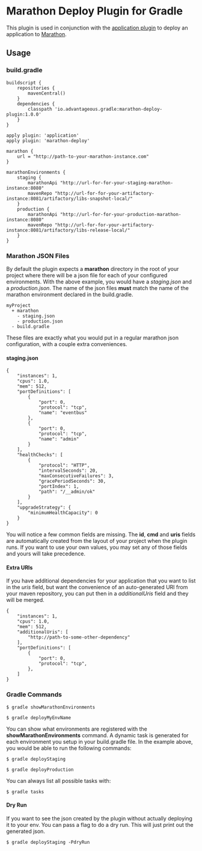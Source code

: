 # Marathon Deploy Plugin for Gradle

This plugin is used in conjunction with the [application plugin](https://docs.gradle.org/current/userguide/application_plugin.html) to deploy an application to [Marathon](https://mesosphere.github.io/marathon/).

## Usage

### build.gradle

	buildscript {
		repositories {
            mavenCentral()
		}
		dependencies {
            classpath 'io.advantageous.gradle:marathon-deploy-plugin:1.0.0'
		}
	}

	apply plugin: 'application'
	apply plugin: 'marathon-deploy'
    
    marathon {
    	url = "http://path-to-your-marathon-instance.com"
    }
    
    marathonEnvironments {
        staging {
            marathonApi "http://url-for-for-your-staging-marathon-instance:8080"
            mavenRepo "http://url-for-for-your-artifactory-instance:8081/artifactory/libs-snapshot-local/"
        }
        production {
            marathonApi "http://url-for-for-your-production-marathon-instance:8080"
            mavenRepo "http://url-for-for-your-artifactory-instance:8081/artifactory/libs-release-local/"
        }
    }
    
### Marathon JSON Files

By default the plugin expects a **marathon** directory in the root of your project where there will be a json file for each of your configured environments.
With the above example, you would have a *staging.json* and a *production.json*.  The name of the json files **must** match the name of the marathon environment declared in the build.gradle.

    myProject
      + marathon
        - staging.json
        - production.json
      - build.gradle

These files are exactly what you would put in a regular marathon json configuration, with a couple extra conveniences.

#### staging.json
    {
        "instances": 1,
        "cpus": 1.0,
        "mem": 512,
        "portDefinitions": [
            {
                "port": 0,
                "protocol": "tcp",
                "name": "eventbus"
            },
            {
                "port": 0,
                "protocol": "tcp",
                "name": "admin"
            }
        ],
        "healthChecks": [
            {
                "protocol": "HTTP",
                "intervalSeconds": 20,
                "maxConsecutiveFailures": 3,
                "gracePeriodSeconds": 30,
                "portIndex": 1,
                "path": "/__admin/ok"
            }
        ],
        "upgradeStrategy": {
            "minimumHealthCapacity": 0
        }
    }
    
You will notice a few common fields are missing.  The **id**, **cmd** and **uris** fields are automatically created from the layout of your project when the plugin runs.
If you want to use your own values, you may set any of those fields and yours will take precedence.

#### Extra URIs

If you have additional dependencies for your application that you want to list in the *uris* field, but want the convenience of an auto-generated URI from your maven repository, you can put then in a *additionalUris* field and they will be merged.
    
    {
        "instances": 1,
        "cpus": 1.0,
        "mem": 512,
        "additionalUris": [
            "http://path-to-some-other-dependency"
        ],
        "portDefinitions": [
            {
                "port": 0,
                "protocol": "tcp",
            },
        ]
    }
    
### Gradle Commands
    
    $ gradle showMarathonEnvironments
    
    $ gradle deployMyEnvName
       
You can show what environments are registered with the **showMarathonEnvironments** command.
A dynamic task is generated for each environment you setup in your build.gradle file.  In the example above, you would be able to run the following commands:
    
    $ gradle deployStaging
    
    $ gradle deployProduction
        
You can always list all possible tasks with:

    $ gradle tasks
    
#### Dry Run

If you want to see the json created by the plugin without actually deploying it to your env.  You can pass a flag to do a dry run.  This will just print out the generated json.

    $ gradle deployStaging -PdryRun
    
